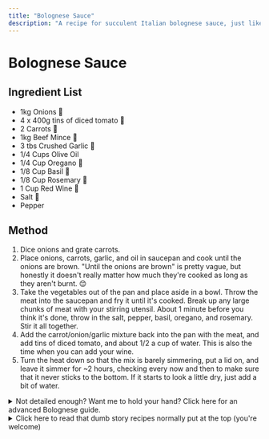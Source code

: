 ```yaml
---
title: "Bolognese Sauce"
description: "A recipe for succulent Italian bolognese sauce, just like my Dad taught me to make."
---
```


# Bolognese Sauce

## Ingredient List

- 1kg Onions 🧅
- 4 x 400g tins of diced tomato 🍅
- 2 Carrots 🥕
- 1kg Beef Mince 🥩
- 3 tbs Crushed Garlic 🧄
- 1/4 Cups Olive Oil
- 1/4 Cup Oregano 🌿
- 1/8 Cup Basil 🌿
- 1/8 Cup Rosemary 🌿
- 1 Cup Red Wine 🍷
- Salt 🧂
- Pepper

## Method

1. Dice onions and grate carrots.
2. Place onions, carrots, garlic, and oil in saucepan and cook until the onions are brown. "Until the onions are brown" is pretty vague, but honestly it doesn't really matter how much they're cooked as long as they aren't burnt. 😊
3. Take the vegetables out of the pan and place aside in a bowl. Throw the meat into the saucepan and fry it until it's cooked. Break up any large chunks of meat with your stirring utensil. About 1 minute before you think it's done, throw in the salt, pepper, basil, oregano, and rosemary. Stir it all together.
4. Add the carrot/onion/garlic mixture back into the pan with the meat, and add tins of diced tomato, and about 1/2 a cup of water. This is also the time when you can add your wine.
5. Turn the heat down so that the mix is barely simmering, put a lid on, and leave it simmer for ~2 hours, checking every now and then to make sure that it never sticks to the bottom. If it starts to look a little dry, just add a bit of water.

<details>
<summary>
Not detailed enough? Want me to hold your hand? Click here for an advanced Bolognese guide.
</summary>

# More Detailed Recipe

Bolognese sauce is probably the easiest pasta sauce to make, and there are an infinite number of different ways to make it. I love tasting the differences between other people's sauces to my own, and often I don't think theirs is any better or worse than mine, just... different. I've started thinking about Bolognese sauce as a food that exists in some sort of N-dimensional food-space, where the N variables consist of things like how much of each ingredient there is, how you chop them up, how long you cook them for, etc. For example, if I simmer the sauce for 30 minutes, I'll get a wetter, fresher, red sauce. Delicious. If I let it simmer for 5 hours, occasionally topping it up with water when it gets dry, I'll end up with a thicker, richer, dark red sauce. Also delicious. "How long should I simmer it" is only one of the many sliders in the control room of the average pasta-sauce-maker's brain (albiet one of the most impactful ones), and below I will attempt to detail the max and min of a few of these sliders. This way, I not only give you a "recipe for bolognese" but also a comprehensive mapping of the "Bolognese Zone" in the N-dimensional food-space.

## Detailed Ingredients

- Onions 🧅 - To be honest, I always just put in 1kg because that's the size of the big bag at the shops. I'm sure the range here is enormous, but I don't know.
- Diced Tomato 🍅 - Between 2 and 5 400g tins.
- Carrots 🥕 - Between 0 and 4 carrots
- Meat 🥩 - I typically use 1kg Beef Mince. You can use a 1:1 Pork:Beef split if you want.
- Garlic 🧄 - 3 tbs of Crushed Garlic
- Olive Oil 🧈 - Just add enough to coat the vegetables. I only really add it because you can't caramelise onions without it.
- Salt 🧂 - To taste
- Pepper - To taste

For all herbs, I'm yet to hit an upper limit where the pasta becomes bad because there is too much. I've also made pasta when I've been missing one or two of them, and they turned out fine. I do think you need at least one of these three though, or it just won't taste Italian.

- Oregano 🌿
- Basil 🌿
- Rosemary 🌿

Optional Extras:

- Wine 🍷 - 0 to 1/2 a bottle. I normally use none, but that wine flavour can be nice too. Red or white, it doesn't matter. Stop lying to yourself and pretending you can tell the difference. The main difference in pasta sauce is that red wine makes the pasta an appetising dark red.
- Butter 🧈 - Between 0g and 250g of butter and honestly I don't think I could really tell the difference. I don't really think it's worth it.

Optional extras that you shouldn't tell your Italian friends about:

- Cheese 🧀 - Throw a handful of cheddar in there, and don't tell anyone. I dare you.
- Tomato Sauce - Tomato sauce is kinda like tomato paste + sugar, no?
- MSG - To taste. Similar to salt, if you can taste the MSG, you've added too much. One or two teaspoons is enough.
- Chilli Flakes 🌶️ - If you don't want to add a lot of pepper to add some spicy notes, you can use a few chilli flakes instead. If you can tell it's spicy, you've added too much.
- Sugar - I've added sugar before, and so long as you don't notice it's in there, it's fine. It's easy to completely ruin the dish by adding sugar though, and I'd personally rather just caramelise the onions more, and simmer longer to get a richer sauce.

## Detailed Method

1. Chop vegetables:
   - Normally, I dice the onions, grate the carrots, and use crushed garlic. If you want, you can cut the onion into strips for fun. I've never tried doing anything other that grating the carrot, and probably don't want to. You want the carrot to essentially disintegrate so you forget you're eating carrot. If you chopped it finely, I think you'd find chunks of carrot in your mouth and be like "what the heck is this". Also just crush the dang garlic - no point slicing it or doing anything other than the bare minimum because it will also disintegrate.
2. Cook vegetables.
   - This is a major slider in the creation of the sauce, where the two extremes are leaving your vegetables almost raw, and caramelising them into a brown mush. Both are valid ways to cook them, depending on what you want for the sauce. If you want chunky vegetables that still have a crunch, you'll want to cook them less. This can add a bit of freshness to the sauce. If you caramelize them into sludge, you'll have a sweeter sauce, and you won't even be able to tell you're eating vegetables! I like to use a wide pan for cooking so that the moisture can evaporate and the vegetables don't turn into a soup. If the bottom starts to burn, I add a little water to deglaze.
3. Remove vegetables from cooker.
4. Cook meat.
   - Just throw the meat into the cooker by itself.
   - Use a wooden spoon, or whatever you're using to stir it, to break the meat into small pieces as it cooks. You don't want any big chunks.
   - When the meat has been browned, but isn't quite finished, I throw in all the herbs, salt, and pepper.
   - The big slider here is "how much should I cook the mince?". The extremes are: cooking it until it's grey and _just_ cooked, or cooking it until it's almost burnt. While both these options will leave you with a servicable sauce, I heavily lean on the side of cooking it as much as possible and stopping _right_ before the meat starts to burn. You get those tasty crispy chucks of meat, which adds a little extra flavour to the sauce.
5. Simmer.
   - Re-add the vegetables, the crushed tomatos, and anything else you want into the pan to simmer. Use a lid.
   - Another variable the experienced bolognese creator has access to is the moisture level. As the sauce simmers, the moisture will evaporate, but at any point just add more water to bring the sauce to your desired consistency.
   - As I previously mentioned, how long you simmer the sauce for has a huge effect on the final taste of the sauce. Cooking it for ~30 minutes will result in a fresher sauce, but I've simmered mine for ~6 hours before, resulting in an incredibly dark and rich sauce you also might enjoy.
6. Pasta cooking.
   - Salt the damn water. Use _far_ most salt than you'd think. It makes the pasta taste way better.
   - Cook the pasta al dente damn it. When cooking pasta, there is a ~2 minute window when the pasta goes from slightly crunchy to a-little-too-soft. You want to hit this sweet spot. It's really not hard, but if you don't know, just take a piece of pasta out and eat it every 2 minutes to make sure you get it out when it's perfect.

</details>

<details>
<summary>
Click here to read that dumb story recipes normally put at the top (you're welcome)
</summary>

## Optional Story

My Dad is Italian. He has his own (similar) version of this sauce that he's made hundreds and possibly thousands of times over his life. Consequently, I think this bolognese sauce is the single food I've consumed the most of over MY entire life. I can't remember how I learnt how to make this, but I think over ~20 years living in the same house, I unconsciously learned most of the method through imitating my Dad and slowly accumulating tips from him. Then I started cooking it a lot for myself, and I tweaked a couple variables for reasons like: "I can't be bothered buying tomato paste because I'm a cheapskate" and "let's replace this red wine with white cask wine because I'm a cheapskate", etc.

</details>
